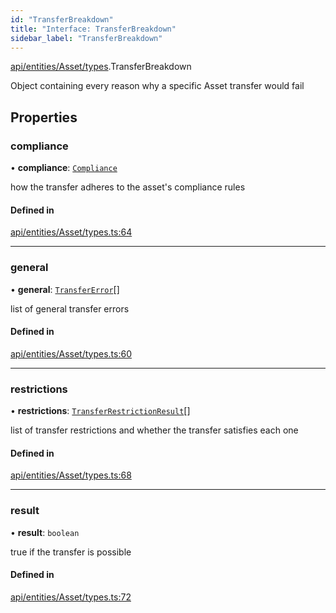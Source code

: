 ```yaml
---
id: "TransferBreakdown"
title: "Interface: TransferBreakdown"
sidebar_label: "TransferBreakdown"
---
```


[api/entities/Asset/types](../../../../../../modules/API/Entities/Asset/Types/Types.md).TransferBreakdown

Object containing every reason why a specific Asset transfer would fail

## Properties

### compliance

• **compliance**: [`Compliance`](../../../../../Types/Compliance/Compliance.md)

how the transfer adheres to the asset's compliance rules

#### Defined in

[api/entities/Asset/types.ts:64](https://github.com/PolymeshAssociation/polymesh-sdk/blob/d4e2c127f/src/api/entities/Asset/types.ts#L64)

___

### general

• **general**: [`TransferError`](../../../../../../enums/Types/TransferError/TransferError.md)[]

list of general transfer errors

#### Defined in

[api/entities/Asset/types.ts:60](https://github.com/PolymeshAssociation/polymesh-sdk/blob/d4e2c127f/src/api/entities/Asset/types.ts#L60)

___

### restrictions

• **restrictions**: [`TransferRestrictionResult`](../TransferRestrictionResult/TransferRestrictionResult.md)[]

list of transfer restrictions and whether the transfer satisfies each one

#### Defined in

[api/entities/Asset/types.ts:68](https://github.com/PolymeshAssociation/polymesh-sdk/blob/d4e2c127f/src/api/entities/Asset/types.ts#L68)

___

### result

• **result**: `boolean`

true if the transfer is possible

#### Defined in

[api/entities/Asset/types.ts:72](https://github.com/PolymeshAssociation/polymesh-sdk/blob/d4e2c127f/src/api/entities/Asset/types.ts#L72)
